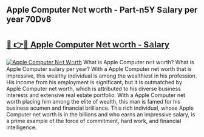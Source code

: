 ## Apple Computer N𝚎t w𝚘rth - Part-n5Y S𝚊lary per year 70Dv8

# <h2><a href="http://gc0k8gg.nevu.top/?p=Apple+Computer">🔗 👉🔴 Apple Computer N𝚎t w𝚘rth - S𝚊lary</a></h2>

[![Apple Computer N𝚎t W𝚘rth](https://i.imgur.com/Oavwk0R.jpeg)](http://gc0k8gg.nevu.top/?p=Apple+Computer)
What is Apple Computer n𝚎t w𝚘rth? What is Apple Computer s𝚊lary per year?
With a Apple Computer net worth that is impressive, this wealthy individual is among the wealthiest in his profession. His income from his employment is significant, but it is outmatched by Apple Computer net worth, which is attributed to his diverse business interests and extensive real estate portfolio. With a Apple Computer net worth placing him among the elite of wealth, this man is famed for his business acumen and financial brilliance. This rich individual, whose Apple Computer net worth is in the billions and who earns an impressive salary, is a prime example of the force of commitment, hard work, and financial intelligence.
